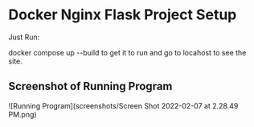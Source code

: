 # Docker Nginx Flask Project Setup

Just Run:

docker compose up --build to get it to run and go to locahost to see the site.

## Screenshot of Running Program

![Running Program](screenshots/Screen Shot 2022-02-07 at 2.28.49 PM.png)
